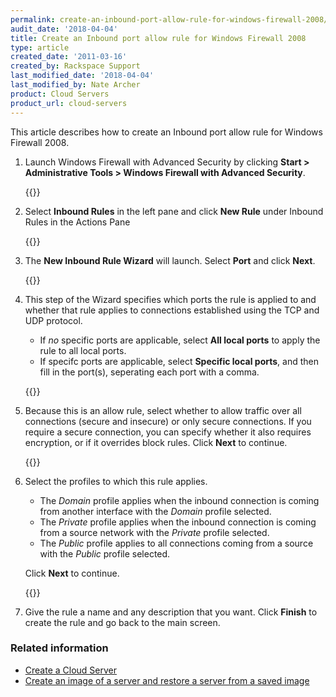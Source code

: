 ```yaml
---
permalink: create-an-inbound-port-allow-rule-for-windows-firewall-2008/
audit_date: '2018-04-04'
title: Create an Inbound port allow rule for Windows Firewall 2008
type: article
created_date: '2011-03-16'
created_by: Rackspace Support
last_modified_date: '2018-04-04'
last_modified_by: Nate Archer
product: Cloud Servers
product_url: cloud-servers
---
```


This article describes how to create an Inbound port allow rule for Windows Firewall 2008. 

1. Launch Windows Firewall with Advanced Security by clicking **Start > Administrative Tools > Windows Firewall with Advanced Security**.

   {{<image src="firewalllaunch.png" alt="" title="">}}

2. Select **Inbound Rules** in the left pane and click **New Rule** under Inbound Rules in the Actions Pane

   {{<image src="inboundrule.png" alt="" title="">}}

3. The **New Inbound Rule Wizard** will launch. Select **Port** and click **Next**.

   {{<image src="inboundport1.png" alt="" title="">}}

4. This step of the Wizard specifies which ports the rule is applied to and whether that rule applies to connections established using the TCP and UDP protocol. 

   - If *no* specific ports are applicable, select **All local ports** to apply the rule to all local ports.
   - If specifc ports are applicable, select **Specific local ports**, and then fill in the port(s), seperating each port with a comma.

    {{<image src="inboundport2.png" alt="" title="">}}

5. Because this is an allow rule, select whether to allow traffic over all connections (secure and insecure) or only secure connections. If you require a secure connection, you can specify whether it also requires encryption, or if it overrides block rules. Click **Next** to continue.

    {{<image src="inboundport3.png" alt="" title="">}}

6. Select the profiles to which this rule applies. 

   - The *Domain* profile applies when the inbound connection is coming from another interface with the *Domain* profile selected. 
   - The *Private* profile applies when the inbound connection is coming from a source network with the *Private* profile selected. 
   - The *Public* profile applies to all connections coming from a source with the *Public* profile selected. 
   
   Click **Next** to continue.

   {{<image src="inboundrulewiz6.png" alt="" title="">}}

7. Give the rule a name and any description that you want. Click **Finish** to create the rule and go back to the main screen.

### Related information


- [Create a Cloud Server](/how-to/create-a-cloud-server)
- [Create an image of a server and restore a server from a saved image](/how-to/create-an-image-of-a-server-and-restore-a-server-from-a-saved-image)
